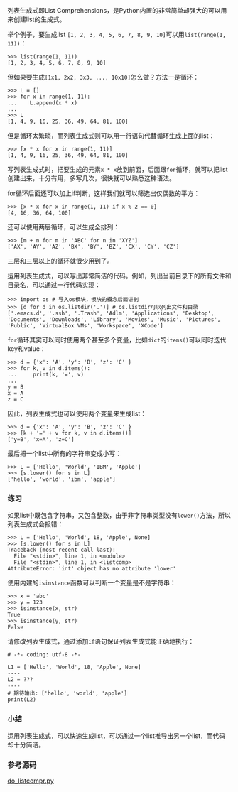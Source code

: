 列表生成式即List Comprehensions，是Python内置的非常简单却强大的可以用来创建list的生成式。

举个例子，要生成list `[1, 2, 3, 4, 5, 6, 7, 8, 9, 10]`可以用`list(range(1, 11))`：

    
    
    >>> list(range(1, 11))
    [1, 2, 3, 4, 5, 6, 7, 8, 9, 10]
    

但如果要生成`[1x1, 2x2, 3x3, ..., 10x10]`怎么做？方法一是循环：

    
    
    >>> L = []
    >>> for x in range(1, 11):
    ...    L.append(x * x)
    ...
    >>> L
    [1, 4, 9, 16, 25, 36, 49, 64, 81, 100]
    

但是循环太繁琐，而列表生成式则可以用一行语句代替循环生成上面的list：

    
    
    >>> [x * x for x in range(1, 11)]
    [1, 4, 9, 16, 25, 36, 49, 64, 81, 100]
    

写列表生成式时，把要生成的元素`x * x`放到前面，后面跟`for`循环，就可以把list创建出来，十分有用，多写几次，很快就可以熟悉这种语法。

for循环后面还可以加上if判断，这样我们就可以筛选出仅偶数的平方：

    
    
    >>> [x * x for x in range(1, 11) if x % 2 == 0]
    [4, 16, 36, 64, 100]
    

还可以使用两层循环，可以生成全排列：

    
    
    >>> [m + n for m in 'ABC' for n in 'XYZ']
    ['AX', 'AY', 'AZ', 'BX', 'BY', 'BZ', 'CX', 'CY', 'CZ']
    

三层和三层以上的循环就很少用到了。

运用列表生成式，可以写出非常简洁的代码。例如，列出当前目录下的所有文件和目录名，可以通过一行代码实现：

    
    
    >>> import os # 导入os模块，模块的概念后面讲到
    >>> [d for d in os.listdir('.')] # os.listdir可以列出文件和目录
    ['.emacs.d', '.ssh', '.Trash', 'Adlm', 'Applications', 'Desktop', 'Documents', 'Downloads', 'Library', 'Movies', 'Music', 'Pictures', 'Public', 'VirtualBox VMs', 'Workspace', 'XCode']
    

`for`循环其实可以同时使用两个甚至多个变量，比如`dict`的`items()`可以同时迭代key和value：

    
    
    >>> d = {'x': 'A', 'y': 'B', 'z': 'C' }
    >>> for k, v in d.items():
    ...     print(k, '=', v)
    ...
    y = B
    x = A
    z = C
    

因此，列表生成式也可以使用两个变量来生成list：

    
    
    >>> d = {'x': 'A', 'y': 'B', 'z': 'C' }
    >>> [k + '=' + v for k, v in d.items()]
    ['y=B', 'x=A', 'z=C']
    

最后把一个list中所有的字符串变成小写：

    
    
    >>> L = ['Hello', 'World', 'IBM', 'Apple']
    >>> [s.lower() for s in L]
    ['hello', 'world', 'ibm', 'apple']
    

### 练习

如果list中既包含字符串，又包含整数，由于非字符串类型没有`lower()`方法，所以列表生成式会报错：

    
    
    >>> L = ['Hello', 'World', 18, 'Apple', None]
    >>> [s.lower() for s in L]
    Traceback (most recent call last):
      File "<stdin>", line 1, in <module>
      File "<stdin>", line 1, in <listcomp>
    AttributeError: 'int' object has no attribute 'lower'
    

使用内建的`isinstance`函数可以判断一个变量是不是字符串：

    
    
    >>> x = 'abc'
    >>> y = 123
    >>> isinstance(x, str)
    True
    >>> isinstance(y, str)
    False
    

请修改列表生成式，通过添加`if`语句保证列表生成式能正确地执行：

    
    
    # -*- coding: utf-8 -*-
    
    L1 = ['Hello', 'World', 18, 'Apple', None]
    ----
    L2 = ???
    ----
    # 期待输出: ['hello', 'world', 'apple']
    print(L2)
    

### 小结

运用列表生成式，可以快速生成list，可以通过一个list推导出另一个list，而代码却十分简洁。

### 参考源码

[do_listcompr.py](https://github.com/michaelliao/learn-python3/blob/master/samples/advance/do_listcompr.py)

